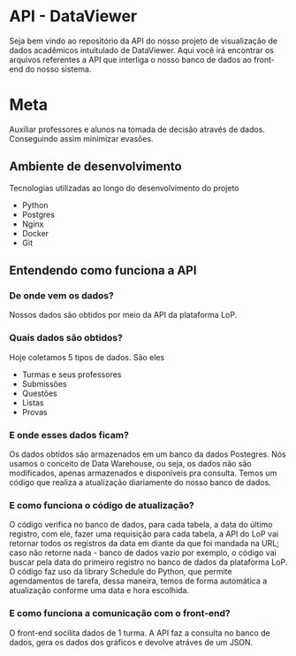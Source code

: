 # API - DataViewer

Seja bem vindo ao repositório da API do nosso projeto de visualização de dados acadêmicos intuitulado de DataViewer. Aqui você irá encontrar os arquivos referentes a API que interliga o nosso banco de dados ao front-end do nosso sistema.

# Meta

Auxiliar professores e alunos na tomada de decisão através de dados. Conseguindo assim minimizar evasões.

## Ambiente de desenvolvimento

Tecnologias utilizadas ao longo do desenvolvimento do projeto

* Python
* Postgres
* Nginx
* Docker
* Git

## Entendendo como funciona a API

### De onde vem os dados?

Nossos dados são obtidos por meio da API da plataforma LoP.

### Quais dados são obtidos?

Hoje coletamos 5 tipos de dados. São eles

* Turmas e seus professores 
* Submissões
* Questões
* Listas
* Provas

### E onde esses dados ficam?

Os dados obtidos são armazenados em um banco da dados Postegres. Nós usamos o conceito de Data Warehouse, ou seja, os dados não são modificados, apenas armazenados e disponíveis pra consulta. Temos um código que realiza a atualização diariamente do nosso banco de dados.

### E como funciona o código de atualização?

O código verifica no banco de dados, para cada tabela, a data do último registro, com ele, fazer uma requisição para cada tabela, a API do LoP vai retornar todos os registros da data em diante da que foi mandada na URL; caso não retorne nada - banco de dados vazio por exemplo, o código vai buscar pela data do primeiro registro no banco de dados da plataforma LoP. O código faz uso da library Schedule do Python, que permite agendamentos de tarefa, dessa maneira, temos de forma automática a atualização conforme uma data e hora escolhida.

### E como funciona a comunicação com o front-end?

O front-end socilita dados de 1 turma. A API faz a consulta no banco de dados, gera os dados dos gráficos e devolve atráves de um JSON.
